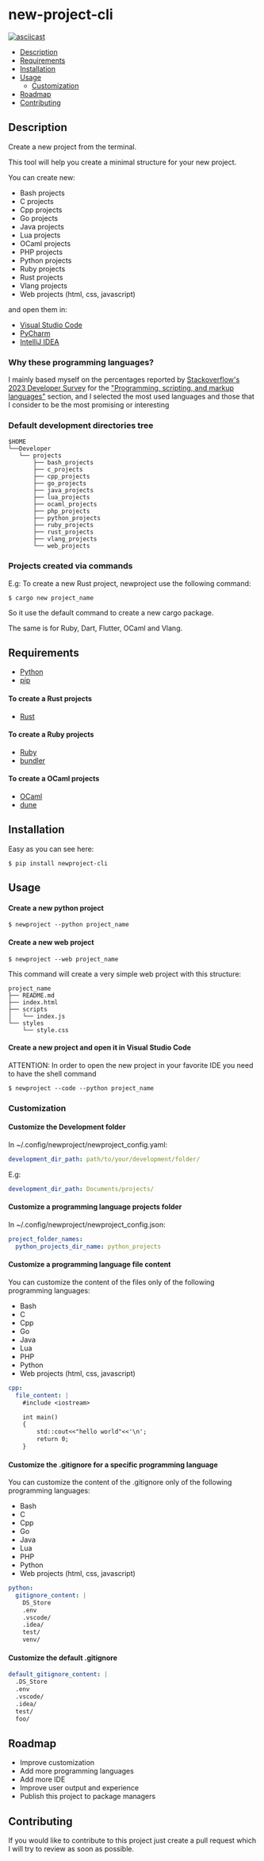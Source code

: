 # new-project-cli

[![asciicast](https://asciinema.org/a/RduB1EVKNj1zp9Gw0kCbptpFZ.svg)](https://asciinema.org/a/RduB1EVKNj1zp9Gw0kCbptpFZ)

- [Description](#description)
- [Requirements](#requirements)
- [Installation](#installation)
- [Usage](#usage)
    - [Customization](#customization)
- [Roadmap](#roadmap)
- [Contributing](#contributing)

## Description

Create a new project from the terminal.

This tool will help you create a minimal structure for your new project.

You can create new:

- Bash projects
- C projects
- Cpp projects
- Go projects
- Java projects
- Lua projects
- OCaml projects
- PHP projects
- Python projects
- Ruby projects
- Rust projects
- Vlang projects
- Web projects (html, css, javascript)

and open them in:

- [Visual Studio Code](https://code.visualstudio.com/)
- [PyCharm](https://www.jetbrains.com/pycharm/)
- [IntelliJ IDEA](https://www.jetbrains.com/idea/)

### Why these programming languages?

I mainly based myself on the percentages reported by
[Stackoverflow's 2023 Developer Survey](https://survey.stackoverflow.co/2023/)
for the
["Programming, scripting, and markup languages"](https://survey.stackoverflow.co/2023/#section-most-popular-technologies-programming-scripting-and-markup-languages)
section, and I selected the most used languages and those
that I consider to be the most promising or interesting

### Default development directories tree

```
$HOME
└──Developer
   └── projects
       ├── bash_projects
       ├── c_projects
       ├── cpp_projects
       ├── go_projects
       ├── java_projects
       ├── lua_projects
       ├── ocaml_projects
       ├── php_projects
       ├── python_projects
       ├── ruby_projects
       ├── rust_projects
       ├── vlang_projects
       └── web_projects
```

### Projects created via commands

E.g: To create a new Rust project, newproject use the following command:

```console
$ cargo new project_name
```

So it use the default command to create a new cargo package.

The same is for Ruby, Dart, Flutter, OCaml and Vlang.

## Requirements

- [Python](https://www.python.org/)
- [pip](https://packaging.python.org/en/latest/tutorials/installing-packages/)

#### To create a Rust projects

- [Rust](https://www.rust-lang.org/learn/get-started)

#### To create a Ruby projects

- [Ruby](https://www.ruby-lang.org/en/documentation/installation/)
- [bundler](https://rubygems.org/gems/bundler)

#### To create a OCaml projects

- [OCaml](https://ocaml.org/install)
- [dune](https://ocaml.org/install)

## Installation

Easy as you can see here:

```console
$ pip install newproject-cli
```

## Usage

#### Create a new python project

```console
$ newproject --python project_name
```

#### Create a new web project

```console
$ newproject --web project_name
```

This command will create a very simple web project with this structure:

```
project_name
├── README.md
├── index.html
├── scripts
│   └── index.js
└── styles
    └── style.css
```

#### Create a new project and open it in Visual Studio Code

ATTENTION: In order to open the new project in your favorite IDE you need to have the shell command

```console
$ newproject --code --python project_name
```

### Customization

#### Customize the Development folder

In ~/.config/newproject/newproject_config.yaml:

```yaml
development_dir_path: path/to/your/development/folder/
```

E.g:

```yaml
development_dir_path: Documents/projects/
```

#### Customize a programming language projects folder

In ~/.config/newproject/newproject_config.json:

```yaml
project_folder_names:
  python_projects_dir_name: python_projects
```

#### Customize a programming language file content

You can customize the content of the files only of the following programming languages:

- Bash
- C
- Cpp
- Go
- Java
- Lua
- PHP
- Python
- Web projects (html, css, javascript)

```yaml
cpp:
  file_content: |
    #include <iostream>

    int main()
    {
        std::cout<<"hello world"<<'\n';
        return 0;
    }
```

#### Customize the .gitignore for a specific programming language

You can customize the content of the .gitignore only of the following programming languages:

- Bash
- C
- Cpp
- Go
- Java
- Lua
- PHP
- Python
- Web projects (html, css, javascript)

```yaml
python:
  gitignore_content: |
    DS_Store
    .env
    .vscode/
    .idea/
    test/
    venv/
```

#### Customize the default .gitignore

```yaml
default_gitignore_content: |
  .DS_Store
  .env
  .vscode/
  .idea/
  test/
  foo/
```

## Roadmap

- Improve customization
- Add more programming languages
- Add more IDE
- Improve user output and experience
- Publish this project to package managers

## Contributing

If you would like to contribute to this project just create a pull request which I will try to review as soon as
possible.
